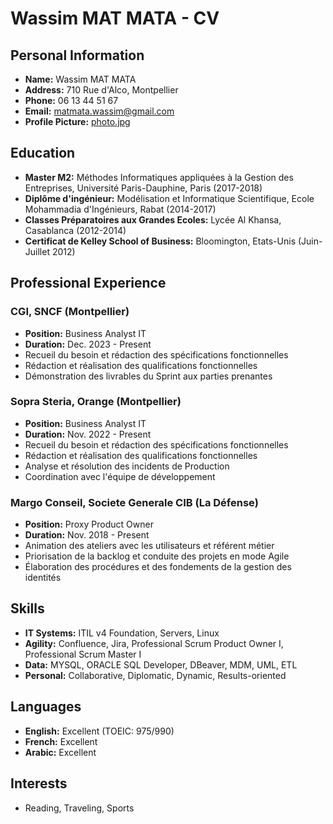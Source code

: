 # Wassim MAT MATA - CV

## Personal Information
- **Name:** Wassim MAT MATA
- **Address:** 710 Rue d'Alco, Montpellier
- **Phone:** 06 13 44 51 67
- **Email:** matmata.wassim@gmail.com
- **Profile Picture:** [photo.jpg](photo.jpg)

## Education
- **Master M2:** Méthodes Informatiques appliquées à la Gestion des Entreprises, Université Paris-Dauphine, Paris (2017-2018)
- **Diplôme d'ingénieur:** Modélisation et Informatique Scientifique, Ecole Mohammadia d'Ingénieurs, Rabat (2014-2017)
- **Classes Préparatoires aux Grandes Ecoles:** Lycée Al Khansa, Casablanca (2012-2014)
- **Certificat de Kelley School of Business:** Bloomington, Etats-Unis (Juin-Juillet 2012)

## Professional Experience

### CGI, SNCF (Montpellier)
- **Position:** Business Analyst IT
- **Duration:** Dec. 2023 - Present
- Recueil du besoin et rédaction des spécifications fonctionnelles
- Rédaction et réalisation des qualifications fonctionnelles
- Démonstration des livrables du Sprint aux parties prenantes

### Sopra Steria, Orange (Montpellier)
- **Position:** Business Analyst IT
- **Duration:** Nov. 2022 - Present
- Recueil du besoin et rédaction des spécifications fonctionnelles
- Rédaction et réalisation des qualifications fonctionnelles
- Analyse et résolution des incidents de Production
- Coordination avec l'équipe de développement

### Margo Conseil, Societe Generale CIB (La Défense)
- **Position:** Proxy Product Owner
- **Duration:** Nov. 2018 - Present
- Animation des ateliers avec les utilisateurs et référent métier
- Priorisation de la backlog et conduite des projets en mode Agile
- Élaboration des procédures et des fondements de la gestion des identités

## Skills
- **IT Systems:** ITIL v4 Foundation, Servers, Linux
- **Agility:** Confluence, Jira, Professional Scrum Product Owner I, Professional Scrum Master I
- **Data:** MYSQL, ORACLE SQL Developer, DBeaver, MDM, UML, ETL
- **Personal:** Collaborative, Diplomatic, Dynamic, Results-oriented

## Languages
- **English:** Excellent (TOEIC: 975/990)
- **French:** Excellent
- **Arabic:** Excellent

## Interests
- Reading, Traveling, Sports
